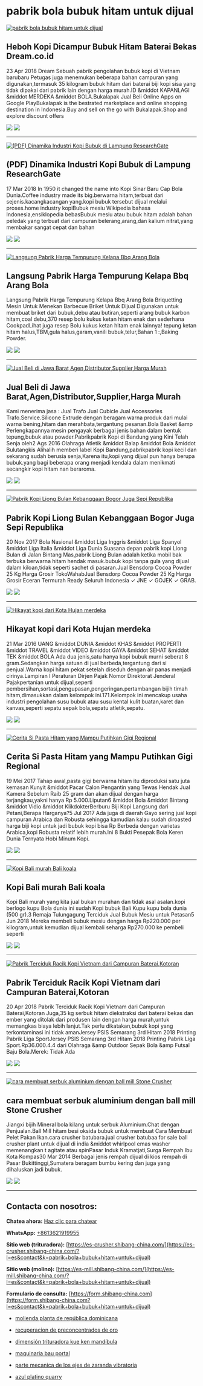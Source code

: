 # pabrik bola bubuk hitam untuk dijual

<a href="https://swt.shibang-china.com/?l=es&img&k=pabrik+bola+bubuk+hitam+untuk+dijual" target="_blank">![pabrik bola bubuk hitam untuk dijual](http://static.shibang-china.com/all-800x300/1268.jpg)</a>

## Heboh Kopi Dicampur Bubuk Hitam Baterai Bekas Dream.co.id
23 Apr 2018 Dream Sebuah pabrik pengolahan bubuk kopi di Vietnam barubaru Petugas juga menemukan beberapa bahan campuran yang digunakan,termasuk 35 kilogram bubuk hitam dari baterai biji kopi sisa yang tidak dipakai dari pabrik lain dengan harga murah.ID &middot KAPANLAGI &middot MERDEKA &middot BOLA.Bukalapak Jual Beli Online Apps on Google PlayBukalapak is the bestrated marketplace and online shopping destination in Indonesia.Buy and sell on the go with Bukalapak.Shop and explore discount offers


<a href="https://whatsapp.shibangsoft.com/WhatsApp.php" target="_blank" title="WhatsApp">![](http://static.shibang-china.com/icon/whatsapp.png)</a> <a href="https://swt.shibang-china.com/?l=es&icon&k=pabrik+bola+bubuk+hitam+untuk+dijual" target="_blank">![](http://static.shibang-china.com/icon/chat-es.png)</a>

---

<a href="https://swt.shibang-china.com/?l=es&img&k=pabrik+bola+bubuk+hitam+untuk+dijual" target="_blank">![(PDF) Dinamika Industri Kopi Bubuk di Lampung ResearchGate](http://static.shibang-china.com/all-800x300/1170.jpg)</a>

## (PDF) Dinamika Industri Kopi Bubuk di Lampung ResearchGate
17 Mar 2018 In 1950 it changed the name into Kopi Sinar Baru Cap Bola Dunia.Coffee industry made its big.berwarna hitam,terbuat dari sejenis.kacangkacangan yang.kopi bubuk tersebut dijual melalui proses.home industry kopiBubuk mesiu Wikipedia bahasa Indonesia,ensiklopedia bebasBubuk mesiu atau bubuk hitam adalah bahan peledak yang terbuat dari campuran belerang,arang,dan kalium nitrat,yang membakar sangat cepat dan bahan


<a href="https://whatsapp.shibangsoft.com/WhatsApp.php" target="_blank" title="WhatsApp">![](http://static.shibang-china.com/icon/whatsapp.png)</a> <a href="https://swt.shibang-china.com/?l=es&icon&k=pabrik+bola+bubuk+hitam+untuk+dijual" target="_blank">![](http://static.shibang-china.com/icon/chat-es.png)</a>

---

<a href="https://swt.shibang-china.com/?l=es&img&k=pabrik+bola+bubuk+hitam+untuk+dijual" target="_blank">![Langsung Pabrik Harga Tempurung Kelapa Bbq Arang Bola](http://static.shibang-china.com/all-800x300/425.jpg)</a>

## Langsung Pabrik Harga Tempurung Kelapa Bbq Arang Bola
Langsung Pabrik Harga Tempurung Kelapa Bbq Arang Bola Briquetting Mesin Untuk Menekan Barbecue Briket Untuk Dijual Digunakan untuk membuat briket dari bubuk,debu atau butiran,seperti arang bubuk karbon hitam,coal debu,370 resep bolu kukus ketan hitam enak dan sederhana CookpadLihat juga resep Bolu kukus ketan hitam enak lainnya! tepung ketan hitam halus,TBM,gula halus,garam,vanili bubuk,telur,Bahan 1 :,Baking Powder.


<a href="https://whatsapp.shibangsoft.com/WhatsApp.php" target="_blank" title="WhatsApp">![](http://static.shibang-china.com/icon/whatsapp.png)</a> <a href="https://swt.shibang-china.com/?l=es&icon&k=pabrik+bola+bubuk+hitam+untuk+dijual" target="_blank">![](http://static.shibang-china.com/icon/chat-es.png)</a>

---

<a href="https://swt.shibang-china.com/?l=es&img&k=pabrik+bola+bubuk+hitam+untuk+dijual" target="_blank">![Jual Beli di Jawa Barat,Agen,Distributor,Supplier,Harga Murah](http://static.shibang-china.com/all-800x300/1020.jpg)</a>

## Jual Beli di Jawa Barat,Agen,Distributor,Supplier,Harga Murah
Kami menerima jasa : Jual Trafo Jual Cubicle Jual Accessories Trafo.Service.Silicone Extrude dengan beragam warna produk dari mulai warna bening,hitam dan merahbata,tergantung pesanan.Bola Basket &amp Perlengkapannya mesin pengayak berbagai jenis bahan dalam bentuk tepung,bubuk atau powder.Pabrikpabrik Kopi di Bandung yang Kini Telah Senja oleh2 Ags 2016 Olahraga Atletik &middot Balap &middot Bola &middot Bulutangkis Alihalih memberi label Kopi Bandung,pabrikpabrik kopi kecil dan sekarang sudah berusia senja,Karena itu,kopi yang dijual pun hanya berupa bubuk.yang bagi beberapa orang menjadi kendala dalam menikmati secangkir kopi hitam nan beraroma.


<a href="https://whatsapp.shibangsoft.com/WhatsApp.php" target="_blank" title="WhatsApp">![](http://static.shibang-china.com/icon/whatsapp.png)</a> <a href="https://swt.shibang-china.com/?l=es&icon&k=pabrik+bola+bubuk+hitam+untuk+dijual" target="_blank">![](http://static.shibang-china.com/icon/chat-es.png)</a>

---

<a href="https://swt.shibang-china.com/?l=es&img&k=pabrik+bola+bubuk+hitam+untuk+dijual" target="_blank">![Pabrik Kopi Liong Bulan Kebanggaan Bogor Juga Sepi Republika](http://static.shibang-china.com/all-800x300/971.jpg)</a>

## Pabrik Kopi Liong Bulan Kebanggaan Bogor Juga Sepi Republika
20 Nov 2017 Bola Nasional &middot Liga Inggris &middot Liga Spanyol &middot Liga Italia &middot Liga Dunia Suasana depan pabrik kopi Liong Bulan di Jalan Bintang Mas,pabrik Liong Bulan adalah ketika mobil bak terbuka berwarna hitam hendak masuk.bubuk kopi tanpa gula yang dijual dalam kiloan,tidak seperti sachet di pasaran.Jual Bensdorp Cocoa Powder 25 Kg Harga Grosir TokoWahabJual Bensdorp Cocoa Powder 25 Kg Harga Grosir Eceran Termurah Ready Seluruh Indonesia ✓ JNE ✓ GOJEK ✓ GRAB.


<a href="https://whatsapp.shibangsoft.com/WhatsApp.php" target="_blank" title="WhatsApp">![](http://static.shibang-china.com/icon/whatsapp.png)</a> <a href="https://swt.shibang-china.com/?l=es&icon&k=pabrik+bola+bubuk+hitam+untuk+dijual" target="_blank">![](http://static.shibang-china.com/icon/chat-es.png)</a>

---

<a href="https://swt.shibang-china.com/?l=es&img&k=pabrik+bola+bubuk+hitam+untuk+dijual" target="_blank">![Hikayat kopi dari Kota Hujan merdeka](http://static.shibang-china.com/all-800x300/1040.jpg)</a>

## Hikayat kopi dari Kota Hujan merdeka
21 Mar 2016 UANG &middot DUNIA &middot KHAS &middot PROPERTI &middot TRAVEL &middot VIDEO &middot GAYA &middot SEHAT &middot TEK &middot BOLA Ada dua jenis,satu hanya kopi bubuk murni seberat 8 gram.Sedangkan harga satuan di jual berbeda,tergantung dari si penjual.Warna kopi hitam pekat setelah diseduh dengan air panas menjadi cirinya.Lampiran I Peraturan Dirjen Pajak Nomor Direktorat Jenderal Pajakpertanian untuk dijual,seperti pembersihan,sortasi,pengupasan,pengeringan.pertambangan bijih timah hitam,dimasukkan dalam kelompok ini.171.Kelompok ini mencakup usaha industri pengolahan susu bubuk atau susu kental kulit buatan,karet dan kanvas,seperti sepatu sepak bola,sepatu atletik,sepatu.


<a href="https://whatsapp.shibangsoft.com/WhatsApp.php" target="_blank" title="WhatsApp">![](http://static.shibang-china.com/icon/whatsapp.png)</a> <a href="https://swt.shibang-china.com/?l=es&icon&k=pabrik+bola+bubuk+hitam+untuk+dijual" target="_blank">![](http://static.shibang-china.com/icon/chat-es.png)</a>

---

<a href="https://swt.shibang-china.com/?l=es&img&k=pabrik+bola+bubuk+hitam+untuk+dijual" target="_blank">![Cerita Si Pasta Hitam yang Mampu Putihkan Gigi Regional](http://static.shibang-china.com/all-800x300/1114.jpg)</a>

## Cerita Si Pasta Hitam yang Mampu Putihkan Gigi Regional
19 Mei 2017 Tahap awal,pasta gigi berwarna hitam itu diproduksi satu juta kemasan Kunyit &middot Pacar Calon Pengantin yang Tewas Hendak Jual Kamera Sebelum Raib 25 gram dan akan dijual dengan harga terjangkau,yakni hanya Rp 5.000.Liputan6 &middot Bola &middot Bintang &middot Vidio &middot KlikdokterBerburu Biji Kopi Langsung dari Petani,Berapa Harganya?5 Jul 2017 Ada juga di daerah Gayo sering jual kopi campuran Arabica dan Robusta sehingga kamudian kalau sudah diroasted harga biji kopi untuk jadi bubuk kopi bisa Rp Berbeda dengan varietas Arabica,kopi Robusta relatif lebih murah.Ini 8 Bukti Pesepak Bola Keren Dunia Ternyata Hobi Minum Kopi.


<a href="https://whatsapp.shibangsoft.com/WhatsApp.php" target="_blank" title="WhatsApp">![](http://static.shibang-china.com/icon/whatsapp.png)</a> <a href="https://swt.shibang-china.com/?l=es&icon&k=pabrik+bola+bubuk+hitam+untuk+dijual" target="_blank">![](http://static.shibang-china.com/icon/chat-es.png)</a>

---

<a href="https://swt.shibang-china.com/?l=es&img&k=pabrik+bola+bubuk+hitam+untuk+dijual" target="_blank">![Kopi Bali murah Bali koala](http://static.shibang-china.com/all-800x300/1378.jpg)</a>

## Kopi Bali murah Bali koala
Kopi Bali murah yang kita jual bukan murahan dan tidak asal asalan.kopi berlogo kupu Bola dunia ini sudah Kopi bubuk Bali Kupu kupu bola dunia (500 gr).3 Remaja Tulungagung Terciduk Jual Bubuk Mesiu untuk Petasan5 Jun 2018 Mereka membeli bubuk mesiu dengan harga Rp220.000 per kilogram,untuk kemudian dijual kembali seharga Rp270.000 ke pembeli seperti


<a href="https://whatsapp.shibangsoft.com/WhatsApp.php" target="_blank" title="WhatsApp">![](http://static.shibang-china.com/icon/whatsapp.png)</a> <a href="https://swt.shibang-china.com/?l=es&icon&k=pabrik+bola+bubuk+hitam+untuk+dijual" target="_blank">![](http://static.shibang-china.com/icon/chat-es.png)</a>

---

<a href="https://swt.shibang-china.com/?l=es&img&k=pabrik+bola+bubuk+hitam+untuk+dijual" target="_blank">![Pabrik Terciduk Racik Kopi Vietnam dari Campuran Baterai,Kotoran](http://static.shibang-china.com/all-800x300/253.jpg)</a>

## Pabrik Terciduk Racik Kopi Vietnam dari Campuran Baterai,Kotoran
20 Apr 2018 Pabrik Terciduk Racik Kopi Vietnam dari Campuran Baterai,Kotoran Juga,35 kg serbuk hitam diekstraksi dari baterai bekas dan ember yang ditolak dari produsen lain dengan harga murah,untuk memangkas biaya lebih lanjut.Tak perlu dikatakan,bubuk kopi yang terkontaminasi ini tidak amanJersey PSIS Semarang 3rd Hitam 2018 Printing Pabrik Liga SportJersey PSIS Semarang 3rd Hitam 2018 Printing Pabrik Liga Sport.Rp36.000.4.4 dari Olahraga &amp Outdoor Sepak Bola &amp Futsal Baju Bola.Merek: Tidak Ada


<a href="https://whatsapp.shibangsoft.com/WhatsApp.php" target="_blank" title="WhatsApp">![](http://static.shibang-china.com/icon/whatsapp.png)</a> <a href="https://swt.shibang-china.com/?l=es&icon&k=pabrik+bola+bubuk+hitam+untuk+dijual" target="_blank">![](http://static.shibang-china.com/icon/chat-es.png)</a>

---

<a href="https://swt.shibang-china.com/?l=es&img&k=pabrik+bola+bubuk+hitam+untuk+dijual" target="_blank">![cara membuat serbuk aluminium dengan ball mill Stone Crusher](http://static.shibang-china.com/all-800x300/590.jpg)</a>

## cara membuat serbuk aluminium dengan ball mill Stone Crusher
Jiangxi bijih Mineral bola kilang untuk serbuk Aluminium.Chat dengan Penjualan.Ball Mill hitam besi oksida bubuk untuk membuat Cara Membuat Pelet Pakan Ikan.cara crusher batubara.jual crusher batubaa for sale ball crusher plant untuk dijual di india &middot whirlpool emas washer memenangkan t agitate atau spinPasar Induk Kramatjati,Surga Rempah Ibu Kota Kompas30 Mar 2014 Berbagai jenis rempah dijual di kios rempah di Pasar Bukittinggi,Sumatera beragam bumbu kering dan juga yang dihaluskan jadi bubuk.


<a href="https://whatsapp.shibangsoft.com/WhatsApp.php" target="_blank" title="WhatsApp">![](http://static.shibang-china.com/icon/whatsapp.png)</a> <a href="https://swt.shibang-china.com/?l=es&icon&k=pabrik+bola+bubuk+hitam+untuk+dijual" target="_blank">![](http://static.shibang-china.com/icon/chat-es.png)</a>

---
## Contacta con nosotros:

**Chatea ahora:** [Haz clic para chatear](https://swt.shibang-china.com?l=es&contact&k=pabrik+bola+bubuk+hitam+untuk+dijual)

**WhatsApp:**  [+8613621919955](https://whatsapp.shibangsoft.com/WhatsApp.php)

**Sitio web (trituradora):** [https://es-crusher.shibang-china.com/](https://es-crusher.shibang-china.com/?l=es&contact&k=pabrik+bola+bubuk+hitam+untuk+dijual)

**Sitio web (molino):** [https://es-mill.shibang-china.com/](https://es-mill.shibang-china.com/?l=es&contact&k=pabrik+bola+bubuk+hitam+untuk+dijual)

**Formulario de consulta:** [https://form.shibang-china.com](https://form.shibang-china.com?l=es&contact&k=pabrik+bola+bubuk+hitam+untuk+dijual)

* [molienda planta de república dominicana](../85/molienda%20planta%20de%20rep%C3%BAblica%20dominicana.md)

* [recuperacion de preconcentrados de oro](../81/recuperacion%20de%20preconcentrados%20de%20oro.md)

* [dimensión trituradora kue ken mandíbula](../82/dimensi%C3%B3n%20trituradora%20kue%20ken%20mand%C3%ADbula.md)

* [maquinaria bau portal](../83/maquinaria%20bau%20portal.md)

* [parte mecanica de los ejes de zaranda vibratoria](../81/parte%20mecanica%20de%20los%20ejes%20de%20zaranda%20vibratoria.md)

* [azul platino quarry](../88/azul%20platino%20quarry.md)